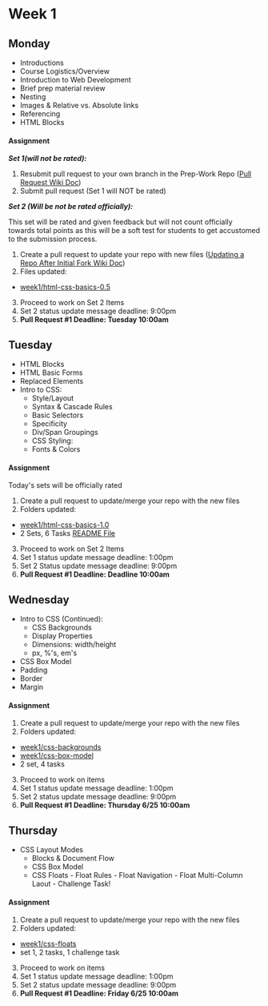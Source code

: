 # Week 1

## Monday 

-  Introductions
-  Course Logistics/Overview
-  Introduction to Web Development
-  Brief prep material review
-  Nesting
-  Images & Relative vs. Absolute links
-  Referencing
-  HTML Blocks

#### Assignment

__*Set 1(will not be rated):*__ 

1. Resubmit pull request to your own branch in the Prep-Work Repo ([Pull Request Wiki Doc](https://github.com/Learning-Fuze/Prep-Work/wiki))
2. Submit pull request (Set 1 will NOT be rated)

__*Set 2 (Will be not be rated officially):*__

This set will be rated and given feedback but will not count officially towards total points as this will be a soft test for students to get accustomed to the submission process. 

1. Create a pull request to update your repo with new files ([Updating a Repo After Initial Fork Wiki Doc](https://github.com/Learning-Fuze/Prep-Work/wiki/How-To-Update-Your-Forked-Copy))
2. Files updated:
  - [week1/html-css-basics-0.5](https://github.com/Learning-Fuze/Prep-Work/tree/master/week1/html-css-basics-0.5)
3. Proceed to work on Set 2 Items
  1. Set 2 status update message deadline: 9:00pm
  2. __Pull Request #1 Deadline: Tuesday 10:00am__ 

## Tuesday 

- HTML Blocks
- HTML Basic Forms
- Replaced Elements
- Intro to CSS:
    -  Style/Layout
    -  Syntax & Cascade Rules
    -  Basic Selectors
    -  Specificity
    -  Div/Span Groupings
    -  CSS Styling:
    -  Fonts & Colors

#### Assignment

Today's sets will be officially rated

1. Create a pull request to update/merge your repo with the new files 
2. Folders updated:
  - [week1/html-css-basics-1.0](https://github.com/Learning-Fuze/Prep-Work/tree/master/week1/html-css-basics-1.0)
  - 2 Sets, 6 Tasks [README File](https://github.com/Learning-Fuze/Prep-Work/blob/master/week1/html-css-basics-1.0/README.md)
3. Proceed to work on Set 2 Items
  1. Set 1 status update message deadline: 1:00pm
  2. Set 2 Status update message deadline: 9:00pm
  3. __Pull Request #1 Deadline: Deadline 10:00am__ 

## Wednesday

- Intro to CSS (Continued):
    -  CSS Backgrounds
    -  Display Properties
    -  Dimensions: width/height
    -  px, %'s, em's
-  CSS Box Model
  -  Padding
  -  Border
  -  Margin

#### Assignment

1. Create a pull request to update/merge your repo with the new files 
2. Folders updated:
  - [week1/css-backgrounds](https://github.com/Learning-Fuze/Prep-Work/tree/master/week1/css-backgrounds)
  - [week1/css-box-model](https://github.com/Learning-Fuze/Prep-Work/tree/master/week1/css-box-model)
  - 2 set, 4 tasks
3. Proceed to work on items
  1. Set 1 status update message deadline: 1:00pm
  2. Set 2 status update message deadline: 9:00pm
  3. __Pull Request #1 Deadline: Thursday 6/25 10:00am__ 

## Thursday

- CSS Layout Modes
    -  Blocks & Document Flow
    -  CSS Box Model
    -  CSS Floats
      -  Float Rules
      -  Float Navigation
      -  Float Multi-Column Laout
      -  Challenge Task!

#### Assignment

1. Create a pull request to update/merge your repo with the new files 
2. Folders updated:
  - [week1/css-floats](https://github.com/Learning-Fuze/Prep-Work/tree/master/week1/css-floats)
  - set 1, 2 tasks, 1 challenge task
3. Proceed to work on items
  1. Set 1 status update message deadline: 1:00pm
  2. Set 2 status update message deadline: 9:00pm
  3. __Pull Request #1 Deadline: Friday 6/25 10:00am__ 
